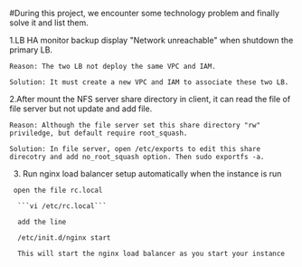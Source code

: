 #During this project, we encounter some technology problem and finally solve it and list them.

   1.LB HA monitor backup display "Network unreachable" when shutdown the primary LB.

    Reason: The two LB not deploy the same VPC and IAM.

    Solution: It must create a new VPC and IAM to associate these two LB.

   2.After mount the NFS server share directory in client, it can read the file of file server but not update and add file.

    Reason: Although the file server set this share directory "rw" priviledge, but default require root_squash.

    Solution: In file server, open /etc/exports to edit this share direcotry and add no_root_squash option. Then sudo exportfs -a.
    
   3. Run nginx load balancer setup automatically when the instance is run
      
     open the file rc.local
   
      ```vi /etc/rc.local```

      add the line 
      
      /etc/init.d/nginx start
      
      This will start the nginx load balancer as you start your instance


